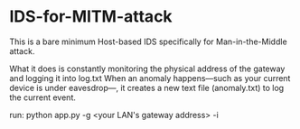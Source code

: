 # IDS-for-MITM-attack
This is a bare minimum Host-based IDS specifically for Man-in-the-Middle attack.

What it does is constantly monitoring the physical address of the gateway and logging it into log.txt
When an anomaly happens―such as your current device is under eavesdrop―, it creates a new text file (anomaly.txt) to log the current event.

run:
python app.py -g <your LAN's gateway address> -i <interval>